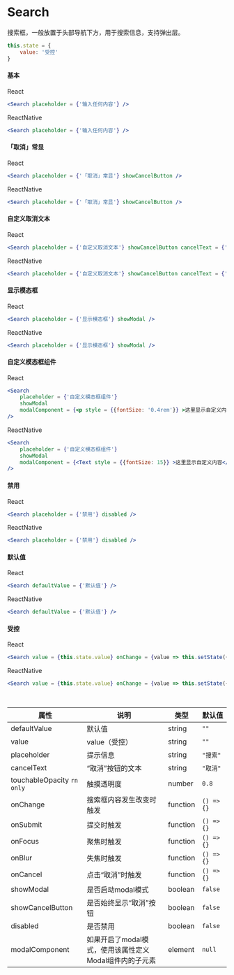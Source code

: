# Search

搜索框，一般放置于头部导航下方，用于搜索信息，支持弹出层。

```js
this.state = {
    value: '受控'
}
```

#### 基本

React

```jsx
<Search placeholder = {'输入任何内容'} />
```

ReactNative

```jsx
<Search placeholder = {'输入任何内容'} />
```

#### 「取消」常显

React

```jsx
<Search placeholder = {'「取消」常显'} showCancelButton />
```

ReactNative

```jsx
<Search placeholder = {'「取消」常显'} showCancelButton />
```

#### 自定义取消文本

React

```jsx
<Search placeholder = {'自定义取消文本'} showCancelButton cancelText = {'关闭'} />
```

ReactNative

```jsx
<Search placeholder = {'自定义取消文本'} showCancelButton cancelText = {'关闭'} />
```

#### 显示模态框

React

```jsx
<Search placeholder = {'显示模态框'} showModal />
```

ReactNative

```jsx
<Search placeholder = {'显示模态框'} showModal />
```

#### 自定义模态框组件

React

```jsx
<Search
    placeholder = {'自定义模态框组件'}
    showModal
    modalComponent = {<p style = {{fontSize: '0.4rem'}} >这里显示自定义内容</p>}
/>
```

ReactNative

```jsx
<Search
    placeholder = {'自定义模态框组件'}
    showModal
    modalComponent = {<Text style = {{fontSize: 15}} >这里显示自定义内容</Text>}
/>
```

#### 禁用

React

```jsx
<Search placeholder = {'禁用'} disabled />
```

ReactNative

```jsx
<Search placeholder = {'禁用'} disabled />
```

#### 默认值

React

```jsx
<Search defaultValue = {'默认值'} />
```

ReactNative

```jsx
<Search defaultValue = {'默认值'} />
```

#### 受控

React

```jsx
<Search value = {this.state.value} onChange = {value => this.setState({value})} />
```

ReactNative

```jsx
<Search value = {this.state.value} onChange = {value => this.setState({value})} />
```

<br/>

属性 | 说明 | 类型 | 默认值
----|-----|------|------
defaultValue | 默认值 | string | `""`
value | value（受控）| string | `""`
placeholder | 提示信息 | string | `"搜索"`
cancelText | “取消”按钮的文本 | string | `"取消"`
touchableOpacity `rn only` | 触摸透明度 | number | `0.8`
onChange | 搜索框内容发生改变时触发 | function | `() => {}`
onSubmit | 提交时触发 | function | `() => {}`
onFocus | 聚焦时触发 | function | `() => {}`
onBlur | 失焦时触发 | function | `() => {}`
onCancel | 点击“取消”时触发 | function | `() => {}`
showModal | 是否启动modal模式 | boolean | `false`
showCancelButton | 是否始终显示“取消”按钮 | boolean | `false`
disabled | 是否禁用 | boolean | `false`
modalComponent | 如果开启了modal模式，使用该属性定义Modal组件内的子元素 | element | `null`
